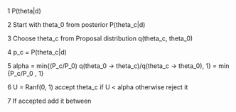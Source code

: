 1	P(theta|d)

2	Start with theta_0 from posterior P(theta_c|d)

3	Choose theta_c from Proposal distribution q(theta_c, theta_0)

4	p_c = P(theta_c|d)

5	alpha = min{(P_c/P_0) q(theta_0 -> theta_c)/q(theta_c -> theta_0), 1}
		= min {P_c/P_0 , 1}
		
6	U =  Ranf(0, 1)
	accept theta_c if U < alpha
	otherwise  reject it

7	If accepted add it between	
	
	

